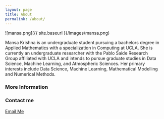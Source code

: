 ```yaml
---
layout: page
title: About
permalink: /about/
---
```

![mansa.png]({{ site.baseurl }}/images/mansa.png)

Mansa Krishna is an undergraduate student pursuing a bachelors degree in Applied Mathematics with a specialization in Computing at UCLA. She is currently an undergraduate researcher with the Pablo Saide Research Group affiliated with UCLA and intends to pursue graduate studies in Data Science, Machine Learning, and Atmospheric Sciences. Her primary interests include Data Science, Machine Learning, Mathematical Modelling and Numerical Methods.

### More Information


### Contact me

[Email Me](mailto:mansakrishna23@ucla.edu)
